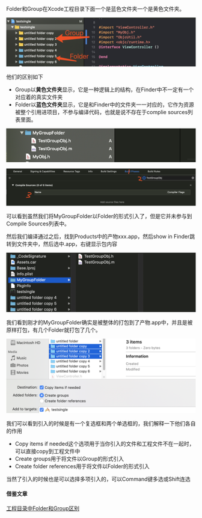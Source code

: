 Folder和Group在Xcode工程目录下面一个是蓝色文件夹一个是黄色文件夹。

![1](./imgs/level1_1.png)

他们的区别如下

- Group以**黄色文件夹**显示，它是一种逻辑上的结构，在Finder中不一定有一个对应着的真实文件夹
- Folder以**蓝色文件夹**显示，它是和Finder中的文件夹一一对应的，它作为资源被整个引用进项目，不参与编译代码，也就是说不存在于complie sources列表里面。

![2](./imgs/level1_2.png)

![3](./imgs/level1_3.png)

可以看到虽然我们将MyGroupFolder以Folder的形式引入了，但是它并未参与到Compile Sources列表中。

然后我们编译通过之后，找到Products中的产物xxx.app，然后show in Finder跳转到文件夹中，然后选中.app，右键显示包内容

![4](./imgs/level1_4.png)

我们看到刚才的MyGroupFolder确实是被整体的打包到了产物.app中，并且是被原样打包，有几个Folder就打包了几个。

![5](./imgs/level1_5.png)

我们可以看到引入的时候是有一个复选框和两个单选框的，我们解释一下他们各自的作用

- Copy items if needed这个选项用于当你引入的文件和工程文件不在一起时，可以直接copy到工程文件中
- Create groups用于将文件以Group的形式引入
- Create folder references用于将文件以Folder的形式引入

当然了引入的时候也是可以选择多项引入的，可以Command键多选或Shift连选

#### 借鉴文章

[工程目录中Folder和Group区别](https://www.jianshu.com/p/2ddba8c0062c)